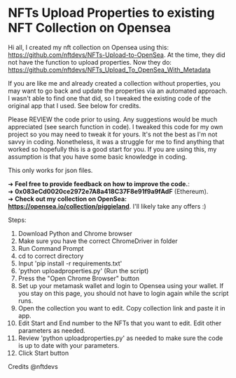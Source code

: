 # NFTs Upload Properties to **existing** NFT Collection on Opensea

Hi all, I created my nft collection on Opensea using this: https://github.com/nftdevs/NFTs-Upload-to-OpenSea. At the time, they did not have the function to upload properties. Now they do: https://github.com/nftdevs/NFTs_Upload_To_OpenSea_With_Metadata

If you are like me and already created a collection without properties, you may want to go back and update the properties via an automated approach. I wasn't able to find one that did, so I tweaked the existing code of the original app that I used. See below for credits.  

Please REVIEW the code prior to using. Any suggestions would be much appreciated (see search function in code). I tweaked this code for my own project so you may need to tweak it for yours. It's not the best as I'm not savvy in coding. Nonetheless, it was a struggle for me to find anything that worked so hopefully this is a good start for you. If you are using this, my assumption is that you have some basic knowledge in coding.  

This only works for json files.

➜ **Feel free to provide feedback on how to improve the code.**: <br>
➜ **0x083eCd0020ce2972e7A8a418C37F8e91f9a9fAdF** (Ethereum).<br>
➜ **Check out my collection on OpenSea: https://opensea.io/collection/piggieland**. I'll likely take any offers :)<br>

Steps:
1. Download Python and Chrome browser
2. Make sure you have the correct ChromeDriver in folder
3. Run Command Prompt
4. cd to correct directory
5. Input 'pip install -r requirements.txt'
6. 'python uploadproperties.py' (Run the script)
7. Press the "Open Chrome Browser" button
8. Set up your metamask wallet and login to Opensea using your wallet. If you stay on this page, you should not have to login again while the script runs. 
9. Open the collection you want to edit. Copy collection link and paste it in app.
10. Edit Start and End number to the NFTs that you want to edit. Edit other parameters as needed.
11. Review 'python uploadproperties.py' as needed to make sure the code is up to date with your parameters.
10. Click Start button

Credits @nftdevs

